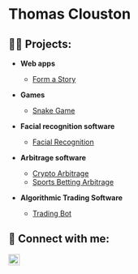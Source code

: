 <h1>Thomas Clouston</h1>

<h2>👨‍💻 Projects:</h2>
 
- <b>Web apps</b>
  - [Form a Story](https://github.com/thomas-clouston/Form-a-Story)
 
- <b>Games</b>
  - [Snake Game](https://github.com/thomas-clouston/Snake-Game)

- <b>Facial recognition software</b>
  - [Facial Recognition](https://github.com/thomas-clouston/Face-Recognition)

- <b>Arbitrage software</b>
  - [Crypto Arbitrage](https://github.com/thomas-clouston/Crypto-Arbitrage)
  - [Sports Betting Arbitrage](https://github.com/thomas-clouston/Sports-Betting-Arbitrage)

- <b>Algorithmic Trading Software</b>
  - [Trading Bot](https://github.com/thomas-clouston/Bounce-Range-Trading-Bot)

<h2> 🤳 Connect with me:</h2>

[<img align="left" alt="JoshMadakor | LinkedIn" width="22px" src="https://cdn.jsdelivr.net/npm/simple-icons@v3/icons/linkedin.svg" />][linkedin]

[linkedin]: https://www.linkedin.com/in/thomas-clouston-7b719a239/
